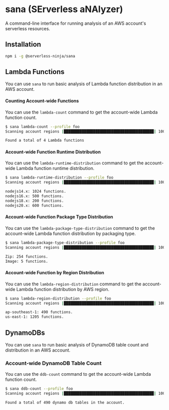 # sana (SErverless aNAlyzer)

A command-line interface for running analysis of an AWS account's serverless resources.

## Installation

```sh
npm i -g @serverless-ninja/sana
```

## Lambda Functions

You can use `sana` to run basic analysis of Lambda function distribution in an AWS account.

#### Counting Account-wide Functions

You can use the `lambda-count` command to get the account-wide Lambda function count.

```sh
$ sana lambda-count --profile foo
Scanning account regions |████████████████████████████████████████| 100% | ETA: 0s | 17/17

Found a total of 4 Lambda functions
```

#### Account-wide Function Runtime Distribution

You can use the `lambda-runtime-distribution` command to get the account-wide Lambda function runtime distribution.

```sh
$ sana lambda-runtime-distribution --profile foo
Scanning account regions |████████████████████████████████████████| 100% | ETA: 0s | 17/17

nodejs14.x: 1024 functions.
nodejs16.x: 500 functions.
nodejs18.x: 200 functions.
nodejs20.x: 600 functions.
```

#### Account-wide Function Package Type Distribution

You can use the `lambda-package-type-distribution` command to get the account-wide Lambda function distribution by packaging type.

```sh
$ sana lambda-package-type-distribution --profile foo
Scanning account regions |████████████████████████████████████████| 100% | ETA: 0s | 17/17

Zip: 254 functions.
Image: 5 functions.
```

#### Account-wide Function by Region Distribution

You can use the `lambda-region-distribution` command to get the account-wide Lambda function distribution by AWS region.

```sh
$ sana lambda-region-distribution --profile foo
Scanning account regions |████████████████████████████████████████| 100% | ETA: 0s | 17/17

ap-southeast-1: 490 functions.
us-east-1: 1205 functions.
```

## DynamoDBs

You can use `sana` to run basic analysis of DynamoDB table count and distribution in an AWS account.

### Account-wide DynamoDB Table Count

You can use the `ddb-count` command to get the account-wide Lambda function count.

```sh
$ sana ddb-count --profile foo
Scanning account regions |████████████████████████████████████████| 100% | ETA: 0s | 17/17

Found a total of 490 dynamo db tables in the account.
```
